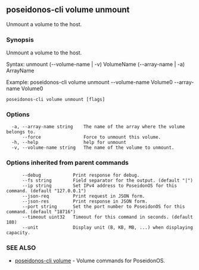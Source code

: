 ## poseidonos-cli volume unmount

Unmount a volume to the host.

### Synopsis


Unmount a volume to the host.

Syntax:
	unmount (--volume-name | -v) VolumeName (--array-name | -a) ArrayName 

Example: 
	poseidonos-cli volume unmount --volume-name Volume0 --array-name Volume0
	
         

```
poseidonos-cli volume unmount [flags]
```

### Options

```
  -a, --array-name string    The name of the array where the volume belongs to.
      --force                Force to unmount this volume.
  -h, --help                 help for unmount
  -v, --volume-name string   The name of the volume to unmount.
```

### Options inherited from parent commands

```
      --debug            Print response for debug.
      --fs string        Field separator for the output. (default "|")
      --ip string        Set IPv4 address to PoseidonOS for this command. (default "127.0.0.1")
      --json-req         Print request in JSON form.
      --json-res         Print response in JSON form.
      --port string      Set the port number to PoseidonOS for this command. (default "18716")
      --timeout uint32   Timeout for this command in seconds. (default 180)
      --unit             Display unit (B, KB, MB, ...) when displaying capacity.
```

### SEE ALSO

* [poseidonos-cli volume](poseidonos-cli_volume.md)	 - Volume commands for PoseidonOS.

